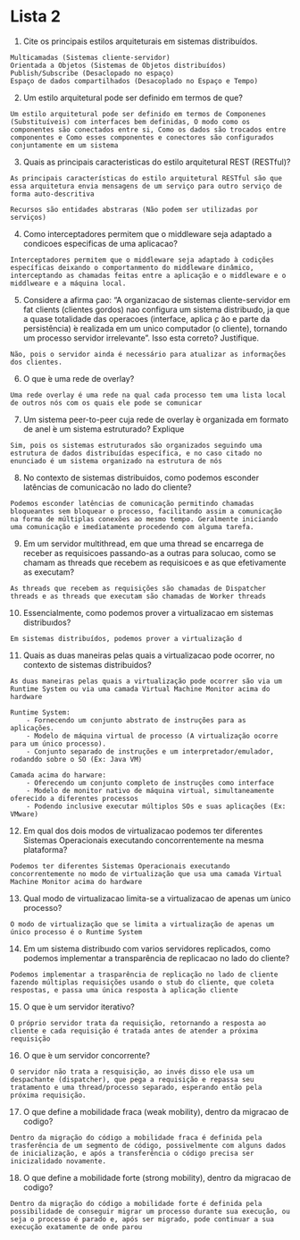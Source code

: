 # Lista 2

1. Cite os principais estilos arquiteturais em sistemas distribuídos.

```
Multicamadas (Sistemas cliente-servidor)
Orientada a Objetos (Sistemas de Objetos distribuídos)
Publish/Subscribe (Desaclopado no espaço)
Espaço de dados compartilhados (Desacoplado no Espaço e Tempo)
```

2. Um estilo arquitetural pode ser definido em termos de que?

```
Um estilo arquitetural pode ser definido em termos de Componenes (Substituíveis) com interfaces bem definidas, O modo como os componentes são conectados entre si, Como os dados são trocados entre componentes e Como esses componentes e conectores são configurados conjuntamente em um sistema
```

3. Quais as principais caracteristicas do estilo arquitetural REST (RESTful)?

```
As principais características do estilo arquitetural RESTful são que essa arquitetura envia mensagens de um serviço para outro serviço de forma auto-descritiva

Recursos são entidades abstraras (Não podem ser utilizadas por serviços)
```

4. Como interceptadores permitem que o middleware seja adaptado a condicoes especificas de uma aplicacao?

```
Interceptadores permitem que o middleware seja adaptado à codições específicas deixando o comportanmento do middleware dinâmico, interceptando as chamadas feitas entre a aplicação e o middleware e o middlweare e a máquina local.
```

5. Considere a afirma ̧cao: “A organizacao de sistemas cliente-servidor em fat clients (clientes gordos) nao configura um sistema distribuıdo, ja que a quase totalidade das operacoes (interface, aplica ̧c ̃ao e parte da persistência)  ́e realizada em um unico computador (o cliente), tornando um processo servidor irrelevante”. Isso esta correto? Justifique.

```
Não, pois o servidor ainda é necessário para atualizar as informações dos clientes.
```

6. O que  ́e uma rede de overlay?

```
Uma rede overlay é uma rede na qual cada processo tem uma lista local de outros nós com os quais ele pode se comunicar
```

7. Um sistema peer-to-peer cuja rede de overlay  ́e organizada em formato de anel  ́e um sistema estruturado? Explique

```
Sim, pois os sistemas estruturados são organizados seguindo uma estrutura de dados distribuídas específica, e no caso citado no enunciado é um sistema organizado na estrutura de nós
```

8. No contexto de sistemas distribuidos, como podemos esconder latências de comunicacão no lado do cliente?

```
Podemos esconder latências de comunicação permitindo chamadas bloqueantes sem bloquear o processo, facilitando assim a comunicação na forma de múltiplas conexões ao mesmo tempo. Geralmente iniciando uma comunicação e imediatamente procedendo com alguma tarefa.
```

9. Em um servidor multithread, em que uma thread se encarrega de receber as requisicoes passando-as a outras para solucao, como se chamam as threads que recebem as requisicoes e as que efetivamente as executam?

```
As threads que recebem as requisições são chamadas de Dispatcher threads e as threads que executam são chamadas de Worker threads
```

10. Essencialmente, como podemos prover a virtualizacao em sistemas distribuıdos?

```
Em sistemas distribuídos, podemos prover a virtualização d
```

11. Quais as duas maneiras pelas quais a virtualizacao pode ocorrer, no contexto de sistemas distribuidos?

```
As duas maneiras pelas quais a virtualização pode ocorrer são via um Runtime System ou via uma camada Virtual Machine Monitor acima do hardware

Runtime System:
	- Fornecendo um conjunto abstrato de instruções para as aplicações.
	- Modelo de máquina virtual de processo (A virtualização ocorre para um único processo).
	- Conjunto separado de instruções e um interpretador/emulador, rodanddo sobre o SO (Ex: Java VM)

Camada acima do harware:
	- Oferecendo um conjunto completo de instruções como interface
	- Modelo de monitor nativo de máquina virtual, simultaneamente oferecido a diferentes processos
	- Podendo inclusive executar múltiplos SOs e suas aplicações (Ex: VMware)
```

12. Em qual dos dois modos de virtualizacao podemos ter diferentes Sistemas Operacionais executando concorrentemente na mesma plataforma?

```
Podemos ter diferentes Sistemas Operacionais executando concorrentemente no modo de virtualização que usa uma camada Virtual Machine Monitor acima do hardware
```

13. Qual modo de virtualizacao limita-se a virtualizacao de apenas um  ́unico processo?

```
O modo de virtualização que se limita a virtualização de apenas um único processo é o Runtime System
```

14. Em um sistema distribuıdo com varios servidores replicados, como podemos implementar a transparência de replicacao no lado do cliente?

```
Podemos implementar a trasparência de replicação no lado de cliente fazendo múltiplas requisições usando o stub do cliente, que coleta respostas, e passa uma única resposta à aplicação cliente
```

15. O que  ́e um servidor iterativo?

```
O próprio servidor trata da requisição, retornando a resposta ao cliente e cada requisição é tratada antes de atender a próxima requisição
```

16. O que  ́e um servidor concorrente?

```
O servidor não trata a resquisição, ao invés disso ele usa um despachante (dispatcher), que pega a requisição e repassa seu tratamento e uma thread/processo separado, esperando então pela próxima requisição.
```
17. O que define a mobilidade fraca (weak mobility), dentro da migracao de codigo?

```
Dentro da migração do código a mobilidade fraca é definida pela trasferência de um segmento de código, possivelmente com alguns dados de inicialização, e após a transferência o código precisa ser inicizalidado novamente.
```

18. O que define a mobilidade forte (strong mobility), dentro da migracao de codigo?

```
Dentro da migração do código a mobilidade forte é definida pela possibilidade de conseguir migrar um processo durante sua execução, ou seja o processo é parado e, após ser migrado, pode continuar a sua execução exatamente de onde parou
```

